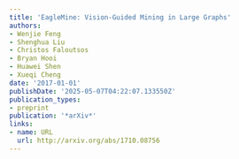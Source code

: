 ```yaml
---
title: 'EagleMine: Vision-Guided Mining in Large Graphs'
authors:
- Wenjie Feng
- Shenghua Liu
- Christos Faloutsos
- Bryan Hooi
- Huawei Shen
- Xueqi Cheng
date: '2017-01-01'
publishDate: '2025-05-07T04:22:07.133550Z'
publication_types:
- preprint
publication: '*arXiv*'
links:
- name: URL
  url: http://arxiv.org/abs/1710.08756
---
```


